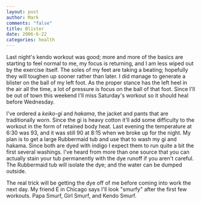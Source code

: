 ```yaml
--- 
layout: post
author: Mark
comments: "false"
title: Blister
date: 2006-6-22
categories: health
---
```

Last night's kendo workout was good; more and more of the basics are starting to feel normal to me, my focus is returning, and I am less wiped out by the exercise itself. The soles of my feet are taking a beating; hopefully they will toughen up sooner rather than later. I did manage to generate a blister on the ball of my left foot. As the proper stance has the left heel in the air all the time, a lot of pressure is focus on the ball of that foot. Since I'll be out of town this weekend I'll miss Saturday's workout so it should heal before Wednesday.

I've ordered a <em>keiko-gi</em> and <em>hakama</em>, the jacket and pants that are traditionally worn. Since the gi is heavy cotton it'll add some difficulty to the workout in the form of retained body heat. Last evening the temperature at 6:30 was 93, and it was still 90 at 8:15 when we broke up for the night. My plan is to get a large Rubbermaid tub and use that to wash my gi and hakama. Since both are dyed with indigo I expect them to run quite a bit the first several washings. I've heard from more than one source that you can actually stain your tub permanently with the dye runoff if you aren't careful. The Rubbermaid tub will isolate the dye; and the water can be dumped outside.

The real trick will be getting the dye off of me before coming into work the next day. My friend E in Chicago says I'll look "smurfy" after the first few workouts. Papa Smurf, Girl Smurf, and Kendo Smurf.

